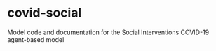 # covid-social
Model code and documentation for the Social Interventions COVID-19 agent-based model
